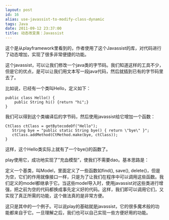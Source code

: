 ```yaml
---
layout: post
id: 16
alias: use-javassist-to-modify-class-dynamic
tags: Java
date: 2011-09-12 23:37:00
title: 动态改变类：Javassist
---
```


这个是从playframework里看到的，作者使用了这个Javassist的库，对代码进行了动态增加，实现了很多非常便捷的功能。

这个javassist，可以让我们修改一个java类的字节码。我们知道这样的工具不少，但是它的优点，是可以让我们用文本写一段java代码，然后就插到已有的字节码里去了。

比如说，已经有一个类叫Hello，定义如下：

```
public class Hello() {
    public String hi() {return "hi";}
}
```

我们可以得到这个类编译后的字节码，然后使用javassist给它增加一个函数：

```
CtClass ctClass = getBytecodeOf("Hello");
   String bye = "public static String bye() { return \"bye\" }";
   ctClass.addMethod(CtMethod.make(bye, ctClass));
}
```

这样，这个Hello类实际上就有了一个bye()的函数了。

play使用它，成功地实现了&#8221;充血模型&#8221;，使我们不需要dao。基本思路是：

定义一个基类，叫Model，里面定义了一些函数如find(), save(), delete()，但是为空，它们的作用就像接口一样，只是为了让我们在程序中可以调用这些函数。我们定义的model都继承于它。当这些model导入时，使用javassist对这些类进行增强，把之前为空的代码都换成事先定义好的代码。这样，我们即可以调用它们，又实现了真正所需的功能，这个做法真的是非常方便。

这只是其中的一个例子。可以说play的基础就是javassist，它的很多魔术般的功能都来自于它。一旦理解之后，我们也可以自己实现一些方便好用的功能。
